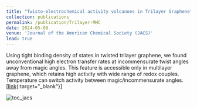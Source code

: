 ```yaml
---
title: "Twisto-electrochemical activity volcanoes in Trilayer Graphene"
collection: publications
permalink: /publication/Trilayer-MHC
date: 2024-05-09
venue: 'Journal of the American Chemical Society (JACS)'
lead: true
---
```

Using tight binding density of states in twisted trilayer graphene, we found unconventional high electron transfer rates at incommensurate twist angles away from magic angles. This feature is accessible only in multilayer graphene, which retains high activity with wide range of redox couples. Temperature can switch activity between magic/incommensurate angles. \[[link](https://pubs.acs.org/doi/full/10.1021/jacs.4c03464){:target="_blank"}\]

![toc_jacs](https://github.com/user-attachments/assets/8005bad0-2de6-4adf-8695-27ad4676e731)
